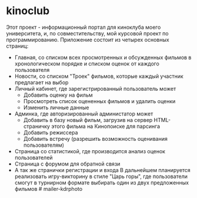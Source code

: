 # kinoclub
Этот проект - информационный портал для киноклуба моего университета, и, по совместительству, мой курсовой проект по программированию. 
Приложение состоит из четырех основных страниц: 
* Главная, со списком всех просмотренных и обсужденных фильмов в хронологическом порядке и списком оценок от каждого пользователя
* Новости, со списком "Троек" фильмов, которые каждый участник предлагает на выбор
* Личный кабинет, где зарегистрированный пользователь может
    * Добавить оценку на фильм
    * Просмотреть список оцененных фильмов и удалить оценки
    * Изменить личные данные
* Админка, где авторизированный администатор может
    * Добавить в базу новый фильм, загрузив на сервер HTML-страничку этого фильма на Кинопоиске для парсинга
    * Добавить режиссера
    * Добавить встречу (разрешить возможность оценивания пользователям)
* Страница со статистикой, где производится анализ оценок пользователей
* Страница с форумом  для обратной связи
* А так же странички регистрации и входа
В дальнейшем планируется реализовать игру-викторину в стиле "Царь горы", где пользователи смогут в турнирном формате выбирать один из двух предложенных фильмов
#   m a i l e r - k d r p h o t o  
 